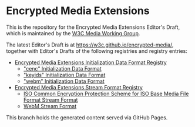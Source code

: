 # Encrypted Media Extensions

This is the repository for the Encrypted Media Extensions Editor's Draft, which is maintained by the [W3C Media Working Group](https://www.w3.org/media-wg/).

The latest Editor's Draft is at https://w3c.github.io/encrypted-media/, together with Editor's Drafts of the following registries and registry entries:

* [Encrypted Media Extensions Initialization Data Format Registry](https://w3c.github.io/encrypted-media/format-registry/initdata/index.html)
  * ["cenc" Initialization Data Format](https://w3c.github.io/encrypted-media/format-registry/initdata/cenc.html)
  * ["keyids" Initialization Data Format](https://w3c.github.io/encrypted-media/format-registry/initdata/keyids.html)
  * ["webm" Initialization Data Format](https://w3c.github.io/encrypted-media/format-registry/initdata/webm.html)
* [Encrypted Media Extensions Stream Format Registry](https://w3c.github.io/encrypted-media/format-registry/stream/index.html)
  * [ISO Common Encryption Protection Scheme for ISO Base Media File Format Stream Format](https://w3c.github.io/encrypted-media/format-registry/stream/mp4.html)
  * [WebM Stream Format](https://w3c.github.io/encrypted-media/format-registry/stream/webm.html)


This branch holds the generated content served via GitHub Pages.
